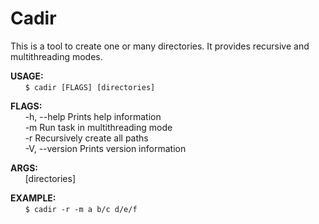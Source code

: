 # Cadir
This is a tool to create one or many directories. It provides recursive and multithreading modes.

**USAGE:** <br/>
&nbsp;&nbsp;&nbsp;&nbsp;&nbsp;&nbsp;```$ cadir [FLAGS] [directories]```

**FLAGS:** <br/>
&nbsp;&nbsp;&nbsp;&nbsp;&nbsp;&nbsp;-h, --help       Prints help information <br/>
&nbsp;&nbsp;&nbsp;&nbsp;&nbsp;&nbsp;-m               Run task in multithreading mode <br/>
&nbsp;&nbsp;&nbsp;&nbsp;&nbsp;&nbsp;-r               Recursively create all paths <br/>
&nbsp;&nbsp;&nbsp;&nbsp;&nbsp;&nbsp;-V, --version    Prints version information <br/>

**ARGS:** <br/>
&nbsp;&nbsp;&nbsp;&nbsp;&nbsp;&nbsp;[directories]

**EXAMPLE:** <br/>
&nbsp;&nbsp;&nbsp;&nbsp;&nbsp;&nbsp;```$ cadir -r -m a b/c d/e/f```

